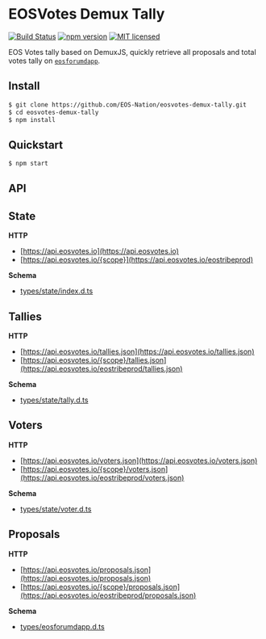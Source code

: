 # EOSVotes Demux Tally

[![Build Status](https://travis-ci.org/EOS-Nation/eosvotes-demux-tally.svg?branch=master)](https://travis-ci.org/EOS-Nation/eosvotes-demux-tally)
[![npm version](https://badge.fury.io/js/eosvotes-demux-tally.svg)](https://badge.fury.io/js/eosvotes-demux-tally)
[![MIT licensed](https://img.shields.io/badge/license-MIT-blue.svg)](https://raw.githubusercontent.com/EOS-Nation/eosvotes-demux-tally/master/LICENSE)

EOS Votes tally based on DemuxJS, quickly retrieve all proposals and total votes tally on [`eosforumdapp`](https://github.com/eoscanada/eosio.forum).

## Install

```bash
$ git clone https://github.com/EOS-Nation/eosvotes-demux-tally.git
$ cd eosvotes-demux-tally
$ npm install
```

## Quickstart

```bash
$ npm start
```

## API

## State

**HTTP**
- [https://api.eosvotes.io](https://api.eosvotes.io)
- [https://api.eosvotes.io/{scope}](https://api.eosvotes.io/eostribeprod)

**Schema**
- [types/state/index.d.ts](types/state/index.d.ts)

## Tallies

**HTTP**
- [https://api.eosvotes.io/tallies.json](https://api.eosvotes.io/tallies.json)
- [https://api.eosvotes.io/{scope}/tallies.json](https://api.eosvotes.io/eostribeprod/tallies.json)

**Schema**
- [types/state/tally.d.ts](types/state/tally.d.ts)

## Voters

**HTTP**
- [https://api.eosvotes.io/voters.json](https://api.eosvotes.io/voters.json)
- [https://api.eosvotes.io/{scope}/voters.json](https://api.eosvotes.io/eostribeprod/voters.json)

**Schema**
- [types/state/voter.d.ts](types/state/voter.d.ts)

## Proposals

**HTTP**
- [https://api.eosvotes.io/proposals.json](https://api.eosvotes.io/proposals.json)
- [https://api.eosvotes.io/{scope}/proposals.json](https://api.eosvotes.io/eostribeprod/proposals.json)

**Schema**
- [types/eosforumdapp.d.ts](types/eosforumdapp.d.ts)